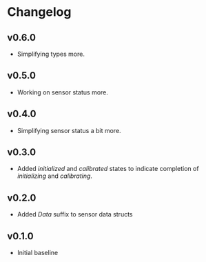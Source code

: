 # Changelog

## v0.6.0
- Simplifying types more.

## v0.5.0
- Working on sensor status more.

## v0.4.0
- Simplifying sensor status a bit more.

## v0.3.0
- Added *initialized* and *calibrated* states to indicate completion of *initializing* and *calibrating*.

## v0.2.0
- Added *Data* suffix to sensor data structs

## v0.1.0
- Initial baseline
